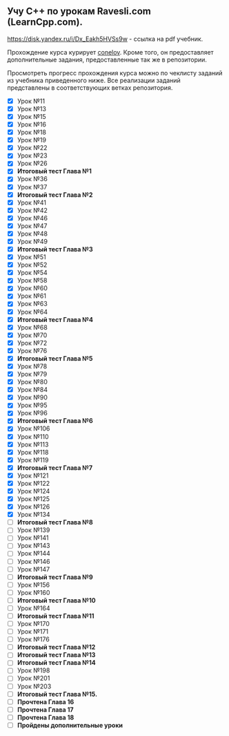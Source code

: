 ## Учу C++ по урокам Ravesli.com (LearnCpp.com).

https://disk.yandex.ru/i/Dx_Eakh5HVSs9w - ссылка на pdf учебник.

Прохождение курса курирует [conelov](https://github.com/conelov).
Кроме того, он предоставляет дополнительные задания, предоставленные так же в репозитории.

Просмотреть прогресс прохождения курса можно по чеклисту заданий из учебника приведенного ниже. Все реализации заданий представлены в соответствующих ветках репозитория.

- [x] Урок №11
- [x] Урок №13
- [x] Урок №15 
- [x] Урок №16
- [x] Урок №18
- [x] Урок №19
- [x] Урок №22
- [x] Урок №23
- [x] Урок №26
- [x] **Итоговый тест Глава №1**
- [x] Урок №36
- [x] Урок №37
- [x] **Итоговый тест Глава №2**
- [x] Урок №41
- [x] Урок №42
- [x] Урок №46
- [x] Урок №47
- [x] Урок №48
- [x] Урок №49
- [x] **Итоговый тест Глава №3**
- [x] Урок №51
- [x] Урок №52
- [x] Урок №54
- [x] Урок №58
- [x] Урок №60
- [x] Урок №61
- [x] Урок №63
- [x] Урок №64
- [x] **Итоговый тест Глава №4**
- [x] Урок №68
- [x] Урок №70
- [x] Урок №72
- [x] Урок №76
- [x] **Итоговый тест Глава №5**
- [x] Урок №78
- [x] Урок №79
- [x] Урок №80
- [x] Урок №84
- [x] Урок №90
- [x] Урок №95
- [x] Урок №96
- [x] **Итоговый тест Глава №6**
- [x] Урок №106
- [x] Урок №110
- [x] Урок №113
- [x] Урок №118
- [x] Урок №119
- [x] **Итоговый тест Глава №7**
- [x] Урок №121
- [x] Урок №122
- [x] Урок №124
- [x] Урок №125
- [x] Урок №126
- [x] Урок №134
- [ ] **Итоговый тест Глава №8**
- [ ] Урок №139
- [ ] Урок №141
- [ ] Урок №143
- [ ] Урок №144
- [ ] Урок №146
- [ ] Урок №147
- [ ] **Итоговый тест Глава №9**
- [ ] Урок №156
- [ ] Урок №160
- [ ] **Итоговый тест Глава №10**
- [ ] Урок №164
- [ ] **Итоговый тест Глава №11**
- [ ] Урок №170
- [ ] Урок №171
- [ ] Урок №176
- [ ] **Итоговый тест Глава №12**
- [ ] **Итоговый тест Глава №13**
- [ ] **Итоговый тест Глава №14**
- [ ] Урок №198
- [ ] Урок №201
- [ ] Урок №203
- [ ] **Итоговый тест Глава №15.**
- [ ] **Прочтена Глава 16**
- [ ] **Прочтена Глава 17**
- [ ] **Прочтена Глава 18**
- [ ] **Пройдены дополнительные уроки**

